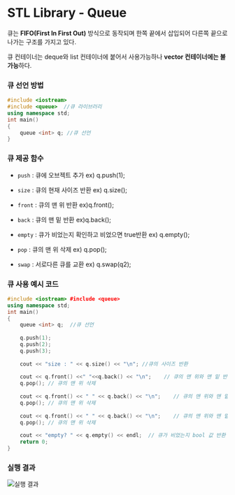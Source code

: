 # STL Library - Queue

큐는 **FIFO(First In First Out)** 방식으로 동작되며 한쪽 끝에서 삽입되어 다른쪽 끝으로 나가는 구조를 가지고 있다.  

큐 컨테이너는 deque와 list 컨테이너에 붙어서 사용가능하나 **vector 컨테이너에는 불가능**하다.

### 큐 선언 방법

```C++
#include <iostream> 
#include <queue>  //큐 라이브러리 
using namespace std;
int main() 
{
	queue <int> q; //큐 선언
}
```



### 큐 제공 함수

- `push` :   큐에 오브젝트 추가 ex) q.push(1);

  

- `size` :  큐의 현재 사이즈 반환 ex) q.size();

  

- `front` :  큐의 맨 위 반환 ex)q.front();

  

- `back` : 큐의 맨 밑 반환 ex)q.back();



- `empty` : 큐가 비었는지 확인하고 비었으면 true반환 ex) q.empty();



- `pop` : 큐의 맨 위 삭제  ex) q.pop();



- `swap` : 서로다른 큐를 교환 ex) q.swap(q2);



### 큐 사용 예시 코드

```c++
#include <iostream> #include <queue>
using namespace std;
int main() 
{
	queue <int> q;  //큐 선언
    
    q.push(1); 
    q.push(2); 
    q.push(3);
    
	cout << "size : " << q.size() << "\n"; //큐의 사이즈 반환
	
	cout << q.front() <<" "<<q.back() << "\n";    // 큐의 맨 위와 맨 밑 반환 
	q.pop(); // 큐의 맨 위 삭제
	
	cout << q.front() << " " << q.back() << "\n";    // 큐의 맨 위와 맨 밑 반환 
	q.pop(); // 큐의 맨 위 삭제
	
	cout << q.front() << " " << q.back() << "\n";    // 큐의 맨 위와 맨 밑 반환 
	q.pop(); // 큐의 맨 위 삭제
    
	cout << "empty? " << q.empty() << endl;  // 큐가 비었는지 bool 값 반환 
    return 0;
}
```

### 실행 결과

![실행 결과]()